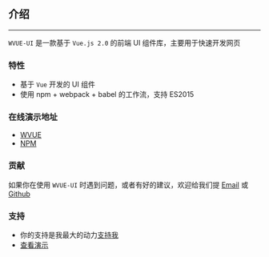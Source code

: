 ## 介绍
----
`WVUE-UI` 是一款基于 `Vue.js 2.0` 的前端 UI 组件库，主要用于快速开发网页
### 特性
- 基于 `Vue` 开发的 UI 组件
- 使用 npm + webpack + babel 的工作流，支持 ES2015
### 在线演示地址
- [WVUE](http://139.199.104.60/wvue/index.html)
- [NPM](https://www.npmjs.com/package/wvue)
### 贡献
如果你在使用 `WVUE-UI` 时遇到问题，或者有好的建议，欢迎给我们提 [Email](https://mail.qq.com/cgi-bin/frame_html?sid=L3RRiIPLxtQheD1n&r=0f6f1249291f8f4744d11e8549a6a548) 或 [Github](https://github.com/sun111sunshine/WVUE-UI)
### 支持
- 你的支持是我最大的动力[支持我](http://139.199.104.60/ttms/img/code.png)
- [查看演示](http://139.199.104.60/wvue/index.html)
